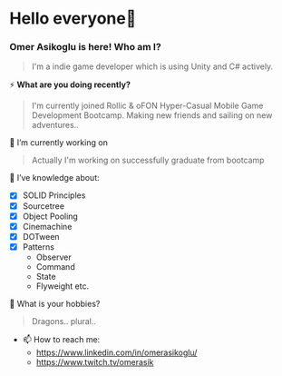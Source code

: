 # Hello everyone:vulcan_salute:
### Omer Asikoglu is here! Who am I?
>I'm a indie game developer which is using Unity and C# actively.

⚡ **What are you doing recently?**
>I'm currently joined Rollic & oFON Hyper-Casual Mobile Game Development Bootcamp. Making new friends and sailing on new adventures..

🔭 I’m currently working on
>Actually I'm working on successfully graduate from bootcamp

🌱 I’ve knowledge about:
 - [x] SOLID Principles 
 - [X] Sourcetree
 - [x] Object Pooling
 - [x] Cinemachine
 - [x] DOTween
 - [x] Patterns
   - Observer
   - Command
   - State
   - Flyweight etc.

💬 What is your hobbies?
> Dragons.. plural..


- 📫 How to reach me:
   - https://www.linkedin.com/in/omerasikoglu/
   - https://www.twitch.tv/omerasik
